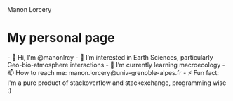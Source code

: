 <!DOCTYPE html>
<html lang="en">
  <head>
    <meta charset= "UTF-8">
    <meta name="viewport" content="width=devide-width, initial-scale=1.0">
    <meta http-equiv="X-UA-Compatible" content="ie=edge">
    <link rel="stylesheet" href="style.css">
    <tilte>Manon Lorcery</tilte>
  </head>
  <body>
    <h1>My personal page</h1>
      - 👋 Hi, I’m @manonlrcy
      - 👀 I’m interested in Earth Sciences, particularly Geo-bio-atmosphere interactions
      - 🌱 I’m currently learning macroecology
      - 📫 How to reach me: manon.lorcery@univ-grenoble-alpes.fr
      - ⚡ Fun fact: I'm a pure product of stackoverflow and stackexchange, programming wise :)
  </body>
  </html>
